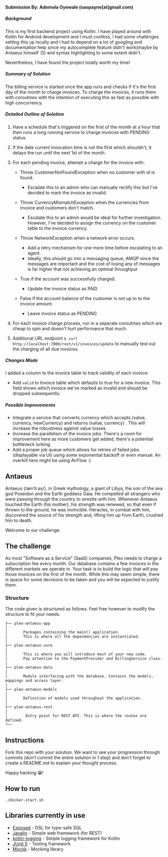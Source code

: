 #### Submission By: Ademola Oyewale (saopayne[at]gmail.com)  

##### Background

This is my first backend project using Kotlin. I have played around with Kotlin for Android development and I must confess, I had some challenges
setting this up locally and I had to depend on a lot of googling and documentation help since my autocomplete feature didn't work(maybe by Antaeus himself :D) and 
syntax highlighting to some extent didn't.

Nevertheless, I have found the project totally worth my time!

##### Summary of Solution

The billing service is started once the app runs and checks if it's the first day of the month to charge invoices.
To charge the invoices, it runs them with coroutines with the intention of executing this as fast as possible with high concurrency. 

##### Detailed Outline of Solution
1. Have a schedule that's triggered on the first of the month at a hour that then runs a long running service
   to charge invoices with PENDING status.

2. If the date current invocation time is not the first which shouldn't, it delays the run until the next 1st of the month.   

3. For each pending invoice, attempt a charge for the invoice with:

      - Throw CustomerNotFoundException when no customer with id is found.
        + Escalate this to an admin who can manually rectify this but I've decided to mark the invoice as invalid.
        
      - Throw CurrencyMismatchException when the currencies from invoice and customers don't match.
        + Escalate this to an admin would be ideal for further investigation. However, I've decided to assign the currency 
        on the customer table to the invoice currency.
         
      - Throw NetworkException when a network error occurs.
        + Add a retry mechanism for one more time before escalating to an agent.
        + Ideally, this should go into a messaging queue, AMQP since the messages are important and the cost of losing any of messages is far higher that not achieving an optimal throughput
            
      - True if the account was successfully charged.
          + Update the invoice status as PAID 
      - False if the account balance of the customer is not up to to the invoice amount.
          + Leave invoice status as PENDING
             
4. For each invoice charge process, run in a separate coroutines which are cheap to spin and doesn't hurt performance that much.

5. Additional URL endpoint `$ curl http://localhost:7000/rest/v1/invoices/update` to manually test out the charging of all due invoices.

##### Changes Made
I added a column to the invoice table to track validity of each invoice:

- Add `valid` to Invoice table which defaults to true for a new invoice.
This field shows which invoice we've marked as invalid and should be dropped subsequently.           
      
##### Possible Improvements
- Integrate a service that converts currency which accepts (value, currency, newCurrency) and returns (value, currency)
. This will increase the robustness against value losses.
- Increase the parallelism of the invoice jobs. There's a room for improvement here as more customers get added, there's a potential bottleneck lurking.
- Add a proper job queue which allows for retries of failed jobs (displayable via UI) using some exponential backoff or even manual. An overkill here might be using AirFlow :)      
                
## Antaeus

Antaeus (/ænˈtiːəs/), in Greek mythology, a giant of Libya, the son of the sea god Poseidon and the Earth goddess Gaia. He compelled all strangers who were passing through the country to wrestle with him. Whenever Antaeus touched the Earth (his mother), his strength was renewed, so that even if thrown to the ground, he was invincible. Heracles, in combat with him, discovered the source of his strength and, lifting him up from Earth, crushed him to death.

Welcome to our challenge.

## The challenge

As most "Software as a Service" (SaaS) companies, Pleo needs to charge a subscription fee every month. Our database contains a few invoices in the different markets we operate in. Your task is to build the logic that will pay those invoices on the first of the month. While this may seem simple, there is space for some decisions to be taken and you will be expected to justify them.

### Structure
The code given is structured as follows. Feel free however to modify the structure to fit your needs.
```
├── pleo-antaeus-app
|
|       Packages containing the main() application. 
|       This is where all the dependencies are instantiated.
|
├── pleo-antaeus-core
|
|       This is where you will introduce most of your new code.
|       Pay attention to the PaymentProvider and BillingService class.
|
├── pleo-antaeus-data
|
|       Module interfacing with the database. Contains the models, mappings and access layer.
|
├── pleo-antaeus-models
|
|       Definition of models used throughout the application.
|
├── pleo-antaeus-rest
|
|        Entry point for REST API. This is where the routes are defined.
└──
```

## Instructions
Fork this repo with your solution. We want to see your progression through commits (don’t commit the entire solution in 1 step) and don't forget to create a README.md to explain your thought process.

Happy hacking 😁!

## How to run
```
./docker-start.sh
```

## Libraries currently in use
* [Exposed](https://github.com/JetBrains/Exposed) - DSL for type-safe SQL
* [Javalin](https://javalin.io/) - Simple web framework (for REST)
* [kotlin-logging](https://github.com/MicroUtils/kotlin-logging) - Simple logging framework for Kotlin
* [JUnit 5](https://junit.org/junit5/) - Testing framework
* [Mockk](https://mockk.io/) - Mocking library
